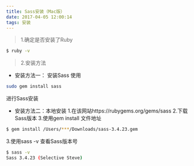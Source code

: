 ```yaml
---
title: Sass安装（Mac版）
date: 2017-04-05 12:00:14
tags: 安装
---
```


> 1.确定是否安装了Ruby

```bash
$ ruby -v
```
> 2.安装方法

- 安装方法一：
安装Sass
使用
```bash
sudo gem install sass
```
进行Sass安装
- 安装方法二：本地安装
1.在该网站https://rubygems.org/gems/sass
2.下载Sass版本
3.使用gem install 文件地址
```bash
$ gem install /Users/***/Downloads/sass-3.4.23.gem 
```
3.使用sass -v 查看Sass版本号
```bash
$ sass -v
Sass 3.4.23 (Selective Steve)
```


